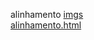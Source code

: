 alinhamento 
<a href='https://gabrielryanft.github.io/learning/cursoemvideo/htmlecss/css/alinhamento/imgs/' target='_blank' rel='next'>imgs</a><br/>
<a href='https://gabrielryanft.github.io/learning/cursoemvideo/htmlecss/css/alinhamento/alinhamento.html/' target='_blank' rel='next'>alinhamento.html</a><br/>
